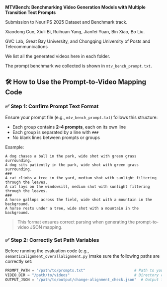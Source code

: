 **MTVBench: Benchmarking Video Generation Models with Multiple Transition Text Prompts**

Submission to NeurIPS 2025 Dataset and Benchmark track.

Xiaodong Cun, Xiuli Bi, Ruihuan Yang, Jianfei Yuan, Bin Xiao, Bo Liu.

GVC Lab, Great Bay University, and Chongqing University of Posts and Telecommunications

We list all the generated videos here in each folder.

The prompt benchmark we collected is shown in `mtv_bench_prompt.txt`.


## 🛠 How to Use the Prompt-to-Video Mapping Code

### ✅ Step 1: Confirm Prompt Text Format

Ensure your prompt file (e.g., `mtv_bench_prompt.txt`) follows this structure:

- Each group contains **2–4 prompts**, each on its own line  
- Each group is separated by a line with `###`  
- No blank lines between prompts or groups

Example:

    A dog chases a ball in the park, wide shot with green grass surrounding.
    A dog sits patiently in the park, wide shot with green grass surrounding.
    ###
    A cat climbs a tree in the yard, medium shot with sunlight filtering through the leaves.
    A cat lays on the windowsill, medium shot with sunlight filtering through the leaves.
    ###
    A horse gallops across the field, wide shot with a mountain in the background.
    A horse rests under a tree, wide shot with a mountain in the background.

> This format ensures correct parsing when generating the prompt-to-video JSON mapping.

### ✅ Step 2: Correctly Set Path Variables

Before running the evaluation code (e.g., `semanticalignment_overallalignment.py` )make sure the following paths are correctly set:

```python
PROMPT_PATH = "/path/to/prompts.txt"                      # Path to your prompt text file
VIDEO_DIR = "/path/to/videos"                             # Directory containing the generated videos
OUTPUT_JSON = "/path/to/output/change-alignment_check.json"  # Output file for saving the mapping or score
